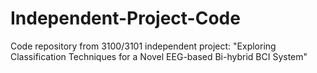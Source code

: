 # Independent-Project-Code
Code repository from 3100/3101 independent project: "Exploring Classification Techniques for a Novel EEG-based Bi-hybrid BCI System"
